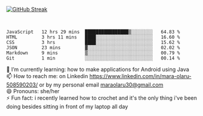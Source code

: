 

 <!--<img align="center" src="https://github-readme-stats.vercel.app/api?username=MaraxD&theme=github_dark&show_icons=true&count_private=true"/>-->
[![GitHub Streak](http://github-readme-streak-stats.herokuapp.com?user=MaraxD&theme=tokyonight_duo&align=center)](https://git.io/streak-stats)
 
 
 <br/>

<!--START_SECTION:waka-->

```text
JavaScript   12 hrs 29 mins  ████████████████▒░░░░░░░░   64.83 %
HTML         3 hrs 11 mins   ████░░░░░░░░░░░░░░░░░░░░░   16.60 %
CSS          3 hrs           ████░░░░░░░░░░░░░░░░░░░░░   15.62 %
JSON         23 mins         ▓░░░░░░░░░░░░░░░░░░░░░░░░   02.02 %
Markdown     9 mins          ▒░░░░░░░░░░░░░░░░░░░░░░░░   00.79 %
Git          1 min           ░░░░░░░░░░░░░░░░░░░░░░░░░   00.14 %
```

<!--END_SECTION:waka-->
<!--[![willianrod's wakatime stats](https://github-readme-stats.vercel.app/api/wakatime?username=MaraxD)](https://github.com/anuraghazra/github-readme-stats)-->

🌱 I’m currently learning: how to make applications for Android using Java<br/>
📫 How to reach me: on Linkedin https://www.linkedin.com/in/mara-olaru-508590203/ or by my personal email maraolaru30@gmail.com <br/>
😄 Pronouns: she/her <br/>
⚡ Fun fact: i recently learned how to crochet and it's the only thing i've been doing besides sitting in front of my laptop all day <br/>
 
